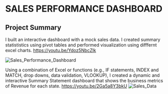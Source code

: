 # SALES PERFORMANCE DASHBOARD
## Project Summary
I built an interactive dashboard with a mock sales data. I created summary statististics using pivot tables and performed visualization 
using difffernt excel charts. https://youtu.be/Ydoz5NbcZlk

![Sales_Performance_Dashboard](https://github.com/amiegirl/Data_Analyst_Portfolio_Project/assets/81017006/454ebd3c-7a35-487f-a095-ac8952a5ed86)

Using a combination of Excel or functions (e.g., IF statements, INDEX and MATCH, drop downs, data validation, VLOOKUP), I created a dynamic and interactive Summary Statement dashboard that shows the business metrics of Revenue for each state. https://youtu.be/2Ga5a8Y3bkU
![Sales_Data](https://github.com/amiegirl/Data_Analyst_Portfolio_Project/assets/81017006/d1b85175-4f50-4aae-a9ed-09e8083f46fb)



